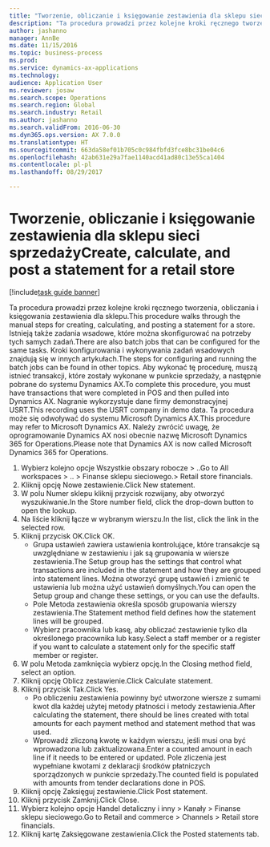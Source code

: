 ```yaml
--- 
title: "Tworzenie, obliczanie i księgowanie zestawienia dla sklepu sieci sprzedaży"
description: "Ta procedura prowadzi przez kolejne kroki ręcznego tworzenia, obliczania i księgowania zestawienia dla sklepu."
author: jashanno
manager: AnnBe
ms.date: 11/15/2016
ms.topic: business-process
ms.prod: 
ms.service: dynamics-ax-applications
ms.technology: 
audience: Application User
ms.reviewer: josaw
ms.search.scope: Operations
ms.search.region: Global
ms.search.industry: Retail
ms.author: jashanno
ms.search.validFrom: 2016-06-30
ms.dyn365.ops.version: AX 7.0.0
ms.translationtype: HT
ms.sourcegitcommit: 663da58ef01b705c0c984fbfd3fce8bc31be04c6
ms.openlocfilehash: 42ab631e29a7fae1140acd41ad80c13e55ca1404
ms.contentlocale: pl-pl
ms.lasthandoff: 08/29/2017

---
```

# <a name="create-calculate-and-post-a-statement-for-a-retail-store"></a><span data-ttu-id="0d545-103">Tworzenie, obliczanie i księgowanie zestawienia dla sklepu sieci sprzedaży</span><span class="sxs-lookup"><span data-stu-id="0d545-103">Create, calculate, and post a statement for a retail store</span></span>

[!include[task guide banner](../includes/task-guide-banner.md)]

<span data-ttu-id="0d545-104">Ta procedura prowadzi przez kolejne kroki ręcznego tworzenia, obliczania i księgowania zestawienia dla sklepu.</span><span class="sxs-lookup"><span data-stu-id="0d545-104">This procedure walks through the manual steps for creating, calculating, and posting a statement for a store.</span></span> <span data-ttu-id="0d545-105">Istnieją także zadania wsadowe, które można skonfigurować na potrzeby tych samych zadań.</span><span class="sxs-lookup"><span data-stu-id="0d545-105">There are also batch jobs that can be configured for the same tasks.</span></span> <span data-ttu-id="0d545-106">Kroki konfigurowania i wykonywania zadań wsadowych znajdują się w innych artykułach.</span><span class="sxs-lookup"><span data-stu-id="0d545-106">The steps for configuring and running the batch jobs can be found in other topics.</span></span> <span data-ttu-id="0d545-107">Aby wykonać tę procedurę, muszą istnieć transakcji, które zostały wykonane w punkcie sprzedaży, a następnie pobrane do systemu Dynamics AX.</span><span class="sxs-lookup"><span data-stu-id="0d545-107">To complete this procedure, you must have transactions that were completed in POS and then pulled into Dynamics AX.</span></span> <span data-ttu-id="0d545-108">Nagranie wykorzystuje dane firmy demonstracyjnej USRT.</span><span class="sxs-lookup"><span data-stu-id="0d545-108">This recording uses the USRT company in demo data.</span></span> <span data-ttu-id="0d545-109">Ta procedura może się odwoływać do systemu Microsoft Dynamics AX.</span><span class="sxs-lookup"><span data-stu-id="0d545-109">This procedure may refer to Microsoft Dynamics AX.</span></span> <span data-ttu-id="0d545-110">Należy zwrócić uwagę, że oprogramowanie Dynamics AX nosi obecnie nazwę Microsoft Dynamics 365 for Operations.</span><span class="sxs-lookup"><span data-stu-id="0d545-110">Please note that Dynamics AX is now called Microsoft Dynamics 365 for Operations.</span></span>

1. <span data-ttu-id="0d545-111">Wybierz kolejno opcje Wszystkie obszary robocze > ..</span><span class="sxs-lookup"><span data-stu-id="0d545-111">Go to All workspaces > ..</span></span> <span data-ttu-id="0d545-112">> Finanse sklepu sieciowego.</span><span class="sxs-lookup"><span data-stu-id="0d545-112">> Retail store financials.</span></span>
2. <span data-ttu-id="0d545-113">Kliknij opcję Nowe zestawienie.</span><span class="sxs-lookup"><span data-stu-id="0d545-113">Click New statement.</span></span>
3. <span data-ttu-id="0d545-114">W polu Numer sklepu kliknij przycisk rozwijany, aby otworzyć wyszukiwanie.</span><span class="sxs-lookup"><span data-stu-id="0d545-114">In the Store number field, click the drop-down button to open the lookup.</span></span>
4. <span data-ttu-id="0d545-115">Na liście kliknij łącze w wybranym wierszu.</span><span class="sxs-lookup"><span data-stu-id="0d545-115">In the list, click the link in the selected row.</span></span>
5. <span data-ttu-id="0d545-116">Kliknij przycisk OK.</span><span class="sxs-lookup"><span data-stu-id="0d545-116">Click OK.</span></span>
    * <span data-ttu-id="0d545-117">Grupa ustawień zawiera ustawienia kontrolujące, które transakcje są uwzględniane w zestawieniu i jak są grupowania w wiersze zestawienia.</span><span class="sxs-lookup"><span data-stu-id="0d545-117">The Setup group has the settings that control what transactions are included in the statement and how they are grouped into statement lines.</span></span> <span data-ttu-id="0d545-118">Można otworzyć grupę ustawień i zmienić te ustawienia lub można użyć ustawień domyślnych.</span><span class="sxs-lookup"><span data-stu-id="0d545-118">You can open the Setup group and change these settings, or you can use the defaults.</span></span>  
    * <span data-ttu-id="0d545-119">Pole Metoda zestawienia określa sposób grupowania wierszy zestawienia.</span><span class="sxs-lookup"><span data-stu-id="0d545-119">The Statement method field defines how the statement lines will be grouped.</span></span>  
    * <span data-ttu-id="0d545-120">Wybierz pracownika lub kasę, aby obliczać zestawienie tylko dla określonego pracownika lub kasy.</span><span class="sxs-lookup"><span data-stu-id="0d545-120">Select a staff member or a register if you want to calculate a statement only for the specific staff member or register.</span></span>  
6. <span data-ttu-id="0d545-121">W polu Metoda zamknięcia wybierz opcję.</span><span class="sxs-lookup"><span data-stu-id="0d545-121">In the Closing method field, select an option.</span></span>
7. <span data-ttu-id="0d545-122">Kliknij opcję Oblicz zestawienie.</span><span class="sxs-lookup"><span data-stu-id="0d545-122">Click Calculate statement.</span></span>
8. <span data-ttu-id="0d545-123">Kliknij przycisk Tak.</span><span class="sxs-lookup"><span data-stu-id="0d545-123">Click Yes.</span></span>
    * <span data-ttu-id="0d545-124">Po obliczeniu zestawienia powinny być utworzone wiersze z sumami kwot dla każdej użytej metody płatności i metody zestawienia.</span><span class="sxs-lookup"><span data-stu-id="0d545-124">After calculating the statement, there should be lines created with total amounts for each payment method and statement method that was used.</span></span>  
    * <span data-ttu-id="0d545-125">Wprowadź zliczoną kwotę w każdym wierszu, jeśli musi ona być wprowadzona lub zaktualizowana.</span><span class="sxs-lookup"><span data-stu-id="0d545-125">Enter a counted amount in each line if it needs to be entered or updated.</span></span> <span data-ttu-id="0d545-126">Pole zliczenia jest wypełniane kwotami z deklaracji środków płatniczych sporządzonych w punkcie sprzedaży.</span><span class="sxs-lookup"><span data-stu-id="0d545-126">The counted field is populated with amounts from tender declarations done in POS.</span></span>  
9. <span data-ttu-id="0d545-127">Kliknij opcję Zaksięguj zestawienie.</span><span class="sxs-lookup"><span data-stu-id="0d545-127">Click Post statement.</span></span>
10. <span data-ttu-id="0d545-128">Kliknij przycisk Zamknij.</span><span class="sxs-lookup"><span data-stu-id="0d545-128">Click Close.</span></span>
11. <span data-ttu-id="0d545-129">Wybierz kolejno opcje Handel detaliczny i inny > Kanały > Finanse sklepu sieciowego.</span><span class="sxs-lookup"><span data-stu-id="0d545-129">Go to Retail and commerce > Channels > Retail store financials.</span></span>
12. <span data-ttu-id="0d545-130">Kliknij kartę Zaksięgowane zestawienia.</span><span class="sxs-lookup"><span data-stu-id="0d545-130">Click the Posted statements tab.</span></span>


